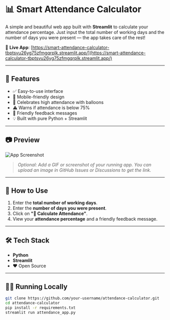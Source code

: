 # 📊 Smart Attendance Calculator

A simple and beautiful web app built with **Streamlit** to calculate your attendance percentage. Just input the total number of working days and the number of days you were present — the app takes care of the rest!

🔗 **Live App**: [https://smart-attendance-calculator-tbptsvu26yg75zfmgqrplk.streamlit.app/](https://smart-attendance-calculator-tbptsvu26yg75zfmgqrplk.streamlit.app/)

---

## 🚀 Features

- ✅ Easy-to-use interface  
- 📱 Mobile-friendly design  
- 🎈 Celebrates high attendance with balloons  
- ⚠️ Warns if attendance is below 75%  
- 💬 Friendly feedback messages  
- 💡 Built with pure Python + Streamlit  

---

## 📷 Preview

![App Screenshot](https://github.com/your-username/attendance-calculator/assets/your-image-id/demo.gif)

> _Optional: Add a GIF or screenshot of your running app. You can upload an image in GitHub Issues or Discussions to get the link._

---

## 🧮 How to Use

1. Enter the **total number of working days**.  
2. Enter the **number of days you were present**.  
3. Click on **"📌 Calculate Attendance"**.  
4. View your **attendance percentage** and a friendly feedback message.

---

## 🛠 Tech Stack

- **Python**  
- **Streamlit**  
- ❤️ Open Source  

---

## 🧑‍💻 Running Locally

```bash
git clone https://github.com/your-username/attendance-calculator.git
cd attendance-calculator
pip install -r requirements.txt
streamlit run attendance_app.py
